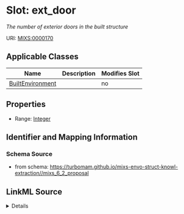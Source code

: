 # Slot: ext_door


_The number of exterior doors in the built structure_



URI: [MIXS:0000170](https://w3id.org/mixs/0000170)



<!-- no inheritance hierarchy -->




## Applicable Classes

| Name | Description | Modifies Slot |
| --- | --- | --- |
[BuiltEnvironment](BuiltEnvironment.md) |  |  no  |







## Properties

* Range: [Integer](Integer.md)





## Identifier and Mapping Information







### Schema Source


* from schema: https://turbomam.github.io/mixs-envo-struct-knowl-extraction//mixs_6_2_proposal




## LinkML Source

<details>
```yaml
name: ext_door
description: The number of exterior doors in the built structure
title: exterior door count
notes:
- count
- door
- exterior
from_schema: https://turbomam.github.io/mixs-envo-struct-knowl-extraction//mixs_6_2_proposal
rank: 1000
slot_uri: MIXS:0000170
multivalued: false
alias: ext_door
domain_of:
- BuiltEnvironment
range: integer
required: false
recommended: false

```
</details>